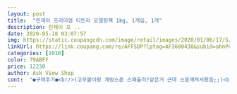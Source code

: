 ```yaml
---
layout: post 
title:  "린제이 프리미엄 티트리 모델링팩 1kg, 1개입, 1개" 
description: 린제이 프 ..
date: 2020-05-18 03:07:57 
img: https://static.coupangcdn.com/image/retail/images/2020/01/06/17/5/17bf37b8-bd9a-480c-bf83-78670af39ec3.jpg 
linkUrl: https://link.coupang.com/re/AFFSDP?lptag=AF3600438&subid=ahnPublicAsk&pageKey=1153387309&itemId=2128197287&vendorItemId=70126745708&traceid=V0-113-00f3a6f5c4312b9b 
categories: [1010] 
color: 79ABFF 
price: 12230 
author: Ask View Shop 
cont:  "●구매후기●<br/>(고무볼이랑 계랑스푼 스패츌러?같은거 근데 스푼깨져서왔음;;)<br/>(고추장정도거나 그거보다 덜묽은게 베스트랬음)<br/>(그대신 스킨많이넣어야 잘섞여요 글고 알콜들어간제품 X)<br/>(당연히 가루라서 가루날림은 엄청 심해여ㅠㅠ<br/>1.<br/> 생각보다 빨리 굳으니까 빨리 펴발라라<br/>1.<br/>어차피 몇천원차인데 다른브랜드말고 피부과에서 쓰는 이제품삽시다<br/>1.<br/>클렌징오일 4번 쫙쫙짜서 얼굴에 롤링해주세요<br/>1분정도 문질문질하고 씻어내주세용 그럼 여기서 이미 피부 부들부들해짐<br/>1킬로 짜리가 제 기분탓인지는 모르겠지만 오묘하게 향이 조금 달라요.<br/><br/>2.<br/> 가장자리부분을 먼저 터치해라.<br/> 그래야 가장자리가 두껍게 발려서 나중에 잘 떼어짐<br/>2.<br/>대용량 1키로에 이가격대면 그래도 합리적이라고 봄<br/>2.<br/>롤링후 물약간묻은 손이나 진동클렌저(이거진짜좋음 전실리콘씀)로<br/>3.<br/> 손으로 바르기 불편하면 실리콘붓을 구매해 이용해라.<br/> 이러면 엄청 편해요.<br/><br/>3.<br/>닦토후 기초제품 잘 발라서 흡수시킨후 모델링팩<br/>3.<br/>물대신 스킨이나 앰플넣으면 섞다가 안굳어요<br/>4.<br/>모델링팩 잔여물은 스킨묻은솜으로 닦으면 금방떨어짐<br/>4.<br/>물이나 스킨은 한번에 많이 넣지말고 질감보면서 넣어주세요<br/>4컵정도 작게 포장된 상품을 써보고 너무 맘에 들어서 1키로를 샀어요.<br/><br/>5.<br/>앰플이나 로션 다시한번 발라서 마무리<br/>5.<br/>쿠팡에 모델링팩전용 도구세트 5천원에팜<br/>6.<br/>유튜브에 모델링팩치면 개잘바르는분있음 보고참고하시면 편함<br/>7.<br/>얼굴에 오르면 진짜차갑고 민트향진짜쎄요 전 시원해서좋았음<br/>8.<br/>비율은 1대1이나 1대0.<br/>8 스킨이나 물을 팩보다적게넣으세요<br/>건조하면 하얗게 각질이 뜨는데 유분은 넘치는 그런 피부임<br/>결론이자 꿀팁<br/>고민하다가 처음 구매해서 한번 해보고 와 너무 어려웠음요<br/>그래서그런지 섞다가 굳는일은 단한번도없었음<br/>그런거 안짜고 못버텨서 흉남고 색소침착된경우 많은데<br/>그렇다고 얼굴에 얹었을때 잘안굳고 그러지도 않음<br/>그리고 냄새에 민감하신분들은 좀 싫어하실수두,,)<br/>그리고 앰플류도 스포이드 다채운만큼 한두번넣음<br/>그전보다 피부톤이 맑아진? 정돈된 느낌도 들어요<br/>그전에 마스크팩 시트팩 녹차진정팩 좀비팩 별거다해봤는데<br/>근데 나머지는 비슷하네요.<br/><br/>근데 얘쓰면서 각질정돈도 조금씩 되는 느낌을 받긴했음<br/>근데 재밌었어요!ㅋㅋㅋㅋㅋㅋ그래도 빠뜨리는곳없이 빈곳없이 꼼꼼하게 두껍게 올렸구용<br/>글고 한달만에 피부톤이랑 결 회복한 진짜 개꿀팁<br/>남친도 해줬는데 관리받는거같고 너무 기분좋다했네여ㅎㅎ<br/>너무 되직해서그런가? 잘발리지도않고 어려웠습니당,,,<br/>너무 많길래 약간 비싸도 이걸로 샀고 첫모델링팩이<br/>다른 모델링팩보다 아주살짝 비싸긴한데 그래봐야 몇천원차이고<br/>대부분 주에 2회 3회정도를 추천하시길래 이틀에서 삼일에 1번했어용<br/>만드는시간 포함해서 하루에 20분만 투자하면됩니당<br/>모델링팩은 매일하면 건조해지거나 그럴수있대서<br/>모델링팩은 한번도 안해봤었는데 피부과다니는 분들이나<br/>모두들 고민하지마시고 꼭 사서 해보세요!<br/>모자랐다가 낭패볼까봐,,초보라 덕지덕지 막발라서 엄청 두껍게 발리는것도 있었구 쿨링감 개쩔어요ㅠㅠㅠ바르자마자<br/>물은 1도 안넣었고 물같은 토너넣다가 좀 아까워서<br/>물은 조금씩 넣으면서 저었고 티트리오일 두세방울이랑<br/>바꿔가며 쓰면서 많이 잡혔는데 얘쓰고나선 가속도가 붙은느낌임<br/>빵 시트에 생크림 바르듯이 바르면 될거같았는데ㅠㅠㅠㅠ<br/>사람들이 피부과에서 본 제품이라고들 하길래 사봄<br/>사실 남친얼굴 해줄때 모잘라서 중간에 다시만들고 해줘서 좀 망한 부분이 없지않아 있었네요,,흠<br/>생리전후에 여드름 크게 나는경우가 있는데<br/>스킨로션 새로 여러개 맞추고 그날 피부컨디션따라<br/>시트팩이나 수면팩 자기전에 해도좋을듯!집중관리느낌?처럼?<br/>써보고나서 느낀점은 진짜 난 왜 이걸 이제야 알았지?싶음<br/>써보신 분들은 전부다 극찬밖에 없길래 궁금해서 지름<br/>쓰고나면 피부가 보들보들 쫀쫀?해진 느낌이고<br/>아 그리고 처음 섞을 땐 가루날임이 심할 수 있어서 조심스럽게 섞다가 나중에 빠르게 휘저어주는 게 좋아요.<br/><br/>얘가 효과 원탑이고요 세계관 최강자 그런느낌이고요<br/>얼굴 면적도 크고 넓어섴ㅋㅋㅋㅋㅋㅋㅋ양을 많이 했어요,,<br/>얼굴에 열감이 굉장히 심한데 얘쓰면 확실히 좀 가라앉음<br/>에센스도 쭈욱 짜서 넣었어요!<br/>오일 아끼면안됨 4번은짜주셔야됨 자세한건 유툽에 유트루 블랙헤드검색<br/>올해 쿠팡에서 제일 잘산 제품 1위 주고싶음<br/>와 자기야 개시원해 이말이 나왔어욤!!!<br/>유튜브 보면 된다길래 유튜브 볼땐 겁나 쉬울것만같앴는데<br/>이 모델링 팩을 사실 자주 사용했었어요.<br/><br/>이 상품으로 2번정도 해봤는데 적은양으로 포장된 것과 효과는 비슷한 느낌이고요.<br/> 제품 자체로는 정말 만족이에요.<br/><br/>이 제품이라는게 너무너무 만족 만족 만족 만족임<br/>이제라도 알았다는것도 너무 다행이다싶을 정도로 대대대만족임<br/>저는 따로 파는 5처넌세트짜리 계랑컵 두컵 가득에다가<br/>저는 물에다 섞어서 써본적은 없고 물제형 스킨류섞어서 씀<br/>저는 이방법으로 안짜지던 여드름 억지로 쥐어짜서 생긴<br/>전 당연히 재구매의사 넘치게있고 이브랜드 다른모델링팩도 써보고픔<br/>전 솔직히 시트팩 펴서 붙이는게 더귀찮게느껴지고<br/>전 팩 만들 때 먹는물이랑 장미수 토너를 같이 넣어서 만들어주고 거기에 호호바오일 한두방울 떨어트려요.<br/> 그러면 엄청 촉촉하면서 진정도 시켜주는 좋은 팩이돼요.<br/> 하실 때 꿀팁 말씀드리자면<br/>제 피부는 지복합성과 수부지가 섞인 혼돈의 복합성이고<br/>지금 이후기쓰기 바로전에도 이 모델링팩썼음<br/>커다랗고 붉은 색소침착자국이 매우 많이 옅어졌고 사라져갑니다<br/>쿠팡에서 칠천원인가 주고 대용량토너사서 요즘엔 그걸로넣음<br/>팩 때어내고 나서도 쿨링감이 좀 지속됐고 딱 한번해서<br/>팩전후에는 꼭 기초 다하고 해주세용 저는 전에는 기초하고 알로에발라주고 팩올리고 팩때고나서는 다시 잔여물 남은거 정돈해주고 에센스 크림 발라줬네용<br/>피부가 좋아졌다 할순 없지만 감이 너무좋아요<br/>피부과에서 정확히 이제품쓰는거 보고 기억했다 사신분들이<br/>피부진정에 탁월한거같음 스킨앰플섞어서 더그런듯<br/>하루한번씩 할려구요 저는 지성이기때문에,,,,ㅎㅎㅎㅎ<br/>한달 살짝 안되게 사용해보고 적는 ㄹㅇ후기임<br/>한두달전쯤에 갑자기 피부뒤집혀서 짜증났었는데<br/>한두번 해주는 것만으로 피부가 달라지는 게 느껴져요.<br/><br/>효과도 모델링팩이 훨씬 좋아여.<br/>.<br/>모델링팩후 건조하다면<br/>" 
---
```

